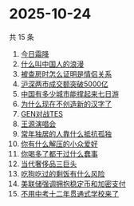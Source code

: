 # 2025-10-24

共 15 条

<!-- BEGIN -->
<!-- 最后更新时间 Fri Oct 24 2025 16:17:51 GMT+0800 (China Standard Time) -->

1. [今日霜降](https://www.zhihu.com/search?q=今日霜降)
1. [什么叫中国人的浪漫](https://www.zhihu.com/search?q=什么叫中国人的浪漫)
1. [被查房时怎么证明是情侣关系](https://www.zhihu.com/search?q=被查房时怎么证明是情侣关系)
1. [沪深两市成交额突破5000亿](https://www.zhihu.com/search?q=沪深两市成交额突破5000亿)
1. [中国有多少城市能撑起来七日游](https://www.zhihu.com/search?q=中国有多少城市能撑起来七日游)
1. [为什么现在不创造新的汉字了](https://www.zhihu.com/search?q=为什么现在不创造新的汉字了)
1. [GEN对战TES](https://www.zhihu.com/search?q=GEN对战TES)
1. [王源演唱会](https://www.zhihu.com/search?q=王源演唱会)
1. [常年独居的人靠什么抵抗孤独](https://www.zhihu.com/search?q=常年独居的人靠什么抵抗孤独)
1. [你有什么解压的小众爱好](https://www.zhihu.com/search?q=你有什么解压的小众爱好)
1. [你喝多了都干过什么蠢事](https://www.zhihu.com/search?q=你喝多了都干过什么蠢事)
1. [当代奢侈品三巨头](https://www.zhihu.com/search?q=当代奢侈品三巨头)
1. [吃狗吃过的剩饭有什么风险](https://www.zhihu.com/search?q=吃狗吃过的剩饭有什么风险)
1. [美联储强调拥抱稳定币和加密支付](https://www.zhihu.com/search?q=美联储强调拥抱稳定币和加密支付)
1. [不用中考十二年贯通式学校来了](https://www.zhihu.com/search?q=不用中考十二年贯通式学校来了)

<!-- END -->
